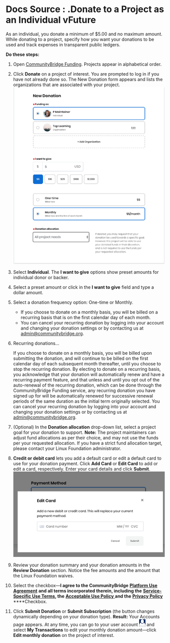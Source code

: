 # Docs Source : .Donate to a Project as an Individual vFuture

As an individual, you donate a minimum of $5.00 and no maximum amount. While donating to a project, specify how you want your donations to be used and track expenses in transparent public ledgers.

**Do these steps:**

1. Open [CommunityBridge Funding](https://funding.communitybridge.org). Projects appear in alphabetical order.
2. Click **Donate** on a project of interest. You are prompted to log in if you have not already done so. The New Donation form appears and lists the organizations that are associated with your project. ![](.gitbook/assets/7417624.png)
3. Select **Individual**. The **I want to give** options show preset amounts for individual donor or backer.
4. Select a preset amount or click in the **I want to give** field and type a dollar amount.
5. Select a donation frequency option: One-time or Monthly.
   * If you choose to donate on a monthly basis, you will be billed on a recurring basis that is on the first calendar day of each month. 
   * You can cancel your recurring donation by logging into your account and changing your donation settings or by contacting us at [admin@communitybridge.org](mailto:admin@communitybridge.org).
6. Recurring donations...

   If you choose to donate on a monthly basis, you will be billed upon submitting the donation, and will continue to be billed on the first calendar day of each subsequent month thereafter, until you choose to stop the recurring donation. By electing to donate on a recurring basis, you acknowledge that your donation will automatically renew and have a recurring payment feature, and that unless and until you opt out of the auto-renewal of the recurring donation, which can be done through the CommunityBridge Funding service, any recurring donation you have signed up for will be automatically renewed for successive renewal periods of the same duration as the initial term originally selected. You can cancel your recurring donation by logging into your account and changing your donation settings or by contacting us at [admin@communitybridge.org](mailto:admin@communitybridge.org).

7. \(Optional\) In the **Donation allocation** drop-down list, select a project goal for your donation to support.  **Note:** The project maintainers can adjust fund allocations as per their choice, and may not use the funds per your requested allocation. If you have a strict fund allocation target, please contact your Linux Foundation administrator.
8. **Credit or debit card** lets you add a default card or edit a default card to use for your donation payment. Click **Add Card** or **Edit Card** to add or edit a card, respectively. Enter your card details and click **Submit**.  ![](.gitbook/assets/7417626.png)
9. Review your donation summary and your donation amounts in the **Review Donation** section. Notice the fee amounts and the amount that the Linux Foundation waives.
10. Select the checkbox—**I agree to the CommunityBridge** [**Platform Use Agreement**](https://communitybridge.org/platform-use-agreement) **and all terms incorporated therein, including the** [**Service-Specific Use Terms**](https://communitybridge.org/service-terms)**, the** [**Acceptable Use Policy** ](https://communitybridge.org/acceptable-use)**and the** [**Privacy Policy**](https://www.linuxfoundation.org/privacy/) ****Checkbox.
11.  Click **Submit Donation** or **Submit Subscription** \(the button changes dynamically depending on your donation type\). **Result:** Your Accounts page appears. At any time, you can go to your user account ![](.gitbook/assets/7417625.png) and select **My Transactions** to edit your monthly donation amount—click **Edit monthly donation** on the project of interest.

